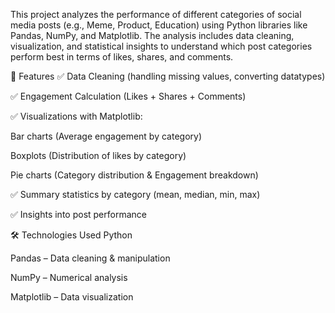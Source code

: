 This project analyzes the performance of different categories of social media posts (e.g., Meme, Product, Education) using Python libraries like Pandas, NumPy, and Matplotlib.
The analysis includes data cleaning, visualization, and statistical insights to understand which post categories perform best in terms of likes, shares, and comments.

🚀 Features
✅ Data Cleaning (handling missing values, converting datatypes)

✅ Engagement Calculation (Likes + Shares + Comments)

✅ Visualizations with Matplotlib:

Bar charts (Average engagement by category)

Boxplots (Distribution of likes by category)

Pie charts (Category distribution & Engagement breakdown)

✅ Summary statistics by category (mean, median, min, max)

✅ Insights into post performance

🛠️ Technologies Used
Python

Pandas – Data cleaning & manipulation

NumPy – Numerical analysis

Matplotlib – Data visualization
